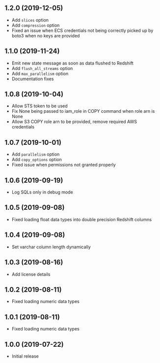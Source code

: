 1.2.0 (2019-12-05)
-------------------

- Add `slices` option
- Add `compression` option
- Fixed an issue when ECS credentials not being correctly picked up by boto3 when no keys are provided

1.1.0 (2019-11-24)
-------------------

- Emit new state message as soon as data flushed to Redshift
- Add `flush_all_streams` option
- Add `max_parallelism` option
- Documentation fixes

1.0.8 (2019-10-04)
-------------------

- Allow STS token to be used
- Fix None being passed to iam_role in COPY command when role arn is None
- Allow S3 COPY role arn to be provided, remove required AWS credentials

1.0.7 (2019-10-01)
-------------------

- Add `parallelism` option
- Add `copy_options` option
- Fixed issue when permissions not granted properly

1.0.6 (2019-09-19)
-------------------

- Log SQLs only in debug mode

1.0.5 (2019-09-08)
-------------------

- Fixed loading float data types into double precision Redshift columns

1.0.4 (2019-09-08)
-------------------

- Set varchar column length dynamically

1.0.3 (2019-08-16)
-------------------

- Add license details

1.0.2 (2019-08-11)
-------------------

- Fixed loading numeric data types

1.0.1 (2019-08-11)
-------------------

- Fixed loading numeric data types

1.0.0 (2019-07-22)
-------------------

- Initial release

